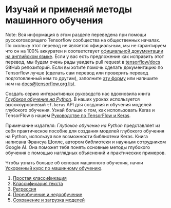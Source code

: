 # Изучай и применяй методы машинного обучения

Note: Вся информация в этом разделе переведена при помощи русскоговорящего Tensorflow
сообщества на общественных началах. По скольку этот перевод не является
официальным, мы не гарантируем что он на 100% аккуратен и соответствует
[официальной документации на английском языке](https://www.tensorflow.org/?hl=en).
Если у вас есть предложение как исправить этот перевод, мы будем очень рады
увидеть pull request в [tensorflow/docs](https://github.com/tensorflow/docs)
GitHub репозиторий. Если вы хотите помочь сделать документацию по Tensorflow
лучше (сделать сам перевод или проверить перевод подготовленный кем то другим),
заполните [эту форму](https://bit.ly/tf-translate) или напишите нам на
[docs@tensorflow.org list](https://groups.google.com/a/tensorflow.org/forum/#!forum/docs).


Создать серию интерактивных руководств нас вдохновила книга
*[Глубокое обучение на Python](https://books.google.com/books?id=Yo3CAQAACAAJ)*.
В наших уроках используется высокоуровневый `tf.keras` API для создания
и обучения моделей глубокого обучения. Узнай больше о том, как использовать Keras
и TensorFlow в нашем [Руководстве по TensorFlow и Keras](../../guide/keras.ipynb).

Примечание издателя: *Глубокое обучение на Python* представляет из себя
практическое пособие для создания моделей глубокого обучения на Python,
используя все возможности библиотеки Keras. Книга написана Франсуа Шолле, автором
библиотеки и научным сотрудником Google AI. Она поможет тебя понять
основные методы глубокого обучения с помощью наглядных объяснений и практических примеров.

Чтобы узнать больше об основах машинного обучения, начни 
[Ускоренный курс по машинному обучению](https://developers.google.com/machine-learning/crash-course/).

1. [Простая классификация](./basic_classification)
2. [Классификация текста](./basic_text_classification)
3. [Регрессия](./basic_regression)
4. [Переобучение и недообучение](./overfit_and_underfit)
5. [Сохранение и загрузка моделей](./save_and_restore_models)
